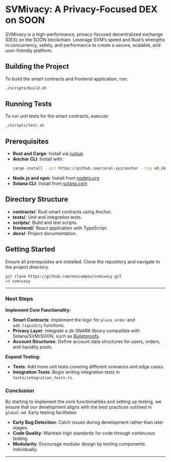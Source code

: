 # SVMivacy: A Privacy-Focused DEX on SOON

SVMivacy is a high-performance, privacy-focused decentralized exchange (DEX) on the SOON blockchain. Leverage SVM’s speed and Rust’s strengths in concurrency, safety, and performance to create a secure, scalable, and user-friendly platform.

## Building the Project

To build the smart contracts and frontend application, run:

```bash
./scripts/build.sh
```

## Running Tests

To run unit tests for the smart contracts, execute:

```bash
./scripts/test.sh
```

## Prerequisites

- **Rust and Cargo**: Install via [rustup](https://rustup.rs/)
- **Anchor CLI**: Install with:
  ```bash
  cargo install --git https://github.com/coral-xyz/anchor --tag v0.24.2 anchor-cli --locked
  ```
- **Node.js and npm**: Install from [nodejs.org](https://nodejs.org/)
- **Solana CLI**: Install from [solana.com](https://docs.solana.com/cli/install-solana-cli-tools)

## Directory Structure

- **contracts/**: Rust smart contracts using Anchor.
- **tests/**: Unit and integration tests.
- **scripts/**: Build and test scripts.
- **frontend/**: React application with TypeScript.
- **docs/**: Project documentation.

## Getting Started

Ensure all prerequisites are installed. Clone the repository and navigate to the project directory.

```bash
git clone https://github.com/nescampos/svmivacy.git
cd svmivacy
```

---



### Next Steps

**Implement Core Functionality:**

- **Smart Contracts**: Implement the logic for `place_order` and `add_liquidity` functions.
- **Privacy Layer**: Integrate a zk-SNARK library compatible with Solana/SVM/SOON, such as [Bulletproofs](https://crates.io/crates/bulletproofs).
- **Account Structures**: Define account data structures for users, orders, and liquidity pools.

**Expand Testing:**

- **Tests**: Add more unit tests covering different scenarios and edge cases.
- **Integration Tests**: Begin writing integration tests in `tests/integration_tests.rs`.


### Conclusion

By starting to implement the core functionalities and setting up testing, we ensure that our development aligns with the best practices outlined in `global.md`. Early testing facilitates:

- **Early Bug Detection**: Catch issues during development rather than later stages.
- **Code Quality**: Maintain high standards for code through continuous testing.
- **Modularity**: Encourage modular design by testing components individually.

---

